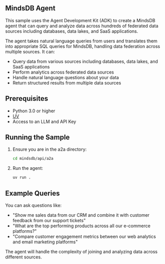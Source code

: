 ## MindsDB Agent

This sample uses the Agent Development Kit (ADK) to create a MindsDB agent that can query and analyze data across hundreds of federated data sources including databases, data lakes, and SaaS applications.

The agent takes natural language queries from users and translates them into appropriate SQL queries for MindsDB, handling data federation across multiple sources. It can:

- Query data from various sources including databases, data lakes, and SaaS applications
- Perform analytics across federated data sources
- Handle natural language questions about your data
- Return structured results from multiple data sources

## Prerequisites

- Python 3.0 or higher
- [UV](https://docs.astral.sh/uv/)
- Access to an LLM and API Key

## Running the Sample

1. Ensure you are in the a2a directory:
    ```bash
    cd mindsdb/api/a2a
    ```

2. Run the agent:
    ```bash
    uv run .
    ```

## Example Queries

You can ask questions like:

- "Show me sales data from our CRM and combine it with customer feedback from our support tickets"
- "What are the top performing products across all our e-commerce platforms?"
- "Compare customer engagement metrics between our web analytics and email marketing platforms"

The agent will handle the complexity of joining and analyzing data across different sources.
